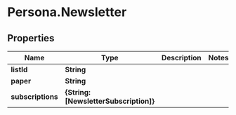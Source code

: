 # Persona.Newsletter

## Properties

Name | Type | Description | Notes
------------ | ------------- | ------------- | -------------
**listId** | **String** |  | 
**paper** | **String** |  | 
**subscriptions** | **{String: [NewsletterSubscription]}** |  | 


